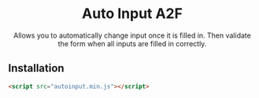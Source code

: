 <h1 align="center">Auto Input A2F</h1>
<p align="center">Allows you to automatically change input once it is filled in. Then validate the form when all inputs are filled in correctly.</p>

## Installation

```html
<script src="autoinput.min.js"></script>
```
